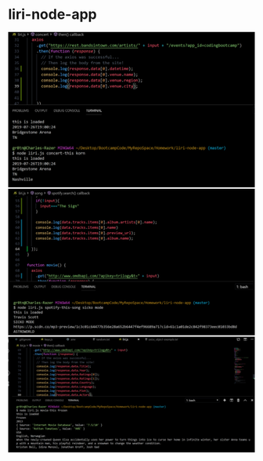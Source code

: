 # liri-node-app
![](images/concert-this.PNG)
![](images/spotify-this-song.PNG)
![](images/movie-this.PNG)
